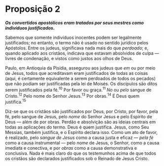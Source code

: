 # Proposição 2

***Os convertidos apostólicos eram tratados por seus mestres como indivíduos justificados.***

Sabemos que somente indivíduos inocentes podem ser legalmente justificados; no entanto, o termo não é usado no sentido jurídico pelos Apóstolos. Entre os judeus, significava nada mais do que *perdoado*; e, quando aplicado aos cristãos, indicava que estavam absolvidos de culpa — livres de condenação, e vistos como justos aos olhos de Deus.

Paulo, em Antioquia da Pisídia, assegurou aos judeus que *em* ou por meio de Jesus, todos que acreditavam eram justificados de todas as coisas (aqui, é certamente equivalente a serem perdoados de todos os pecados) que não podiam ser justificadas pela lei de Moisés. Os discípulos são ditos serem justificados pela fé.<sup>10</sup> Por favor ou graça.<sup>11</sup> *No* ou *pelo* sangue de Cristo.<sup>12</sup> Pelo nome do Senhor Jesus.<sup>13</sup> Por obras.<sup>14</sup> É Deus quem justifica.<sup>15</sup>

Diz-se que os cristãos são justificados por Deus, por Cristo, por favor, pela fé, pelo sangue de Jesus, pelo *nome* do Senhor Jesus e pelo Espírito de Deus — além de por obras. Perdão e absolvição são as ideias centrais em todas as aplicações do termo. Deus é quem justifica. Jesus, como Seu Messias, também justifica, e o Espírito declara isso. Como um ato de favor, é realizado, pelo *sangue de Jesus* como a causa justa e eficaz — *pela fé* como a causa instrumental — pelo *nome* de Jesus, o Senhor, como a causa imediata e conectiva, e por *obras* como a causa demonstrativa e conclusiva. Nada é mais claro do que os testemunhos acima de que todos os cristãos são declarados justificados sob o Reinado de Jesus Cristo.